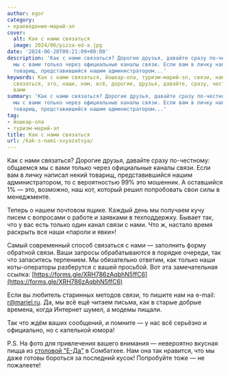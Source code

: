 ```yaml
---
author: egor
category:
- краеведение-марий-эл
cover:
  alt: Как с нами связаться
  image: 2024/06/pizza-ed-a.jpg
date: '2024-06-20T09:21:09+00:00'
description: 'Как с нами связаться? Дорогие друзья, давайте сразу по-честному: общаемся
  мы с вами только через официальные каналы связи. Если вам в личку написал некий
  товарищ, представившийся нашим администратором...'
keywords: Как с нами связаться, йошкар-ола, туризм-марий-эл, связи, нами, только,
  связаться, это, наши, нам, всё, дорогие, друзья, давайте, сразу, честному, общаемся,
  вами
summary: 'Как с нами связаться? Дорогие друзья, давайте сразу по-честному: общаемся
  мы с вами только через официальные каналы связи. Если вам в личку написал некий
  товарищ, представившийся нашим администратором...'
tag:
- йошкар-ола
- туризм-марий-эл
title: Как с нами связаться
url: /kak-s-nami-svyazatsya/
---
```


Как с нами связаться? Дорогие друзья, давайте сразу по-честному: общаемся мы с вами только через официальные каналы связи. Если вам в личку написал некий товарищ, представившийся нашим администратором, то с вероятностью 99% это мошенник. А оставшийся 1% — это, возможно, наш кот, который решил попробовать свои силы в менеджменте.

Теперь о нашем почтовом ящике. Каждый день мы получаем кучу писем с вопросами о работе и заявками в техподдержку. Бывает так, что у вас есть только один канал связи с нами. Что ж, настало время раскрыть все наши «пароли и явки»!

Самый современный способ связаться с нами — заполнить форму обратной связи. Ваши запросы обрабатываются в порядке очереди, так что запаситесь терпением. Мы обязательно ответим, как только наши коты-операторы разберутся с вашей просьбой. Вот эта замечательная ссылка: [https://forms.gle/XRH786zAqbhN5ffC6](https://forms.gle/XRH786zAqbhN5ffC6)

Если вы любитель старинных методов связи, то пишите нам на e-mail: [r@mariel.ru](mailto:r@mariel.ru). Да, мы всё ещё читаем письма, как в старые добрые времена, когда Интернет шумел, а модемы пищали.

Так что ждём ваших сообщений, и помните — у нас всё серьёзно и официально, но с капелькой юмора!

P.S. На фото для привлечения вашего внимания — невероятно вкусная пицца из [столовой "Е-Да"](/e-da/) в Сомбатхее. Нам она так нравится, что мы даже готовы бороться за последний кусок! Попробуйте тоже — не пожалеете!